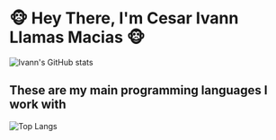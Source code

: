 # :monkey_face: Hey There, I'm Cesar Ivann Llamas Macias :monkey_face:

![Ivann's GitHub stats](https://github-readme-stats.vercel.app/api?username=Monneky&show_icons=true&theme=dracula&count_private=true)
## These are my main programming languages I work with

![Top Langs](https://github-readme-stats.vercel.app/api/top-langs/?username=Monneky&langs_count=8&count_private=true)